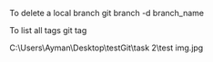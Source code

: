 To delete a local branch
git branch -d branch_name


To list all tags
git tag 

C:\Users\Ayman\Desktop\testGit\task 2\test img.jpg